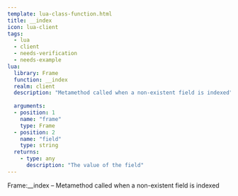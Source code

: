 ```yaml
---
template: lua-class-function.html
title: __index
icon: lua-client
tags:
  - lua
  - client
  - needs-verification
  - needs-example
lua:
  library: Frame
  function: __index
  realm: client
  description: "Metamethod called when a non-existent field is indexed"
  
  arguments:
  - position: 1
    name: "frame"
    type: Frame
  - position: 2
    name: "field"
    type: string
  returns:
    - type: any
      description: "The value of the field"
---
```


<div class="lua__search__keywords">
Frame:__index &#x2013; Metamethod called when a non-existent field is indexed
</div>
